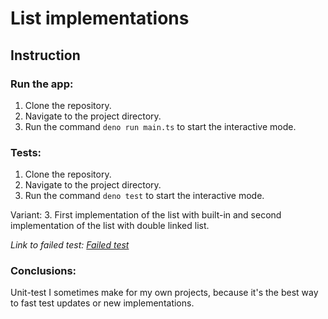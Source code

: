 # List implementations

## Instruction

### Run the app:
1. Clone the repository.
2. Navigate to the project directory.
3. Run the command `deno run main.ts` to start the interactive mode.

### Tests:
1. Clone the repository.
2. Navigate to the project directory.
3. Run the command `deno test` to start the interactive mode.

Variant: 3. First implementation of the list with built-in and second implementation of the list with double linked list.

_Link to failed test: [Failed test](https://github.com/JestAK/MTRPZ-Lab2/actions/runs/14581847415)_

### Conclusions:
Unit-test I sometimes make for my own projects, because it's the best way to fast test updates or new implementations.